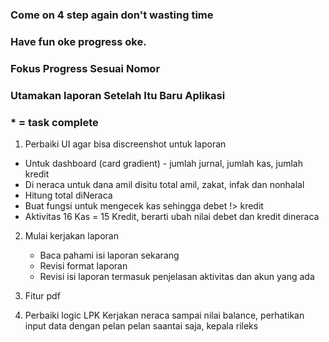 ### Come on 4 step again don't wasting time

### Have fun oke progress oke.

### Fokus Progress Sesuai Nomor

### Utamakan laporan Setelah Itu Baru Aplikasi

### \* = task complete

1. Perbaiki UI agar bisa discreenshot untuk laporan

-   Untuk dashboard (card gradient) - jumlah jurnal, jumlah kas, jumlah kredit
-   Di neraca untuk dana amil disitu total amil, zakat, infak dan nonhalal
-   Hitung total diNeraca
-   Buat fungsi untuk mengecek kas sehingga debet !> kredit
-   Aktivitas 16 Kas = 15 Kredit, berarti ubah nilai debet dan kredit dineraca

2. Mulai kerjakan laporan

    - Baca pahami isi laporan sekarang
    - Revisi format laporan
    - Revisi isi laporan termasuk penjelasan aktivitas dan akun yang ada

3. Fitur pdf

4. Perbaiki logic LPK
   Kerjakan neraca sampai nilai balance, perhatikan input data dengan pelan pelan saantai saja, kepala rileks
